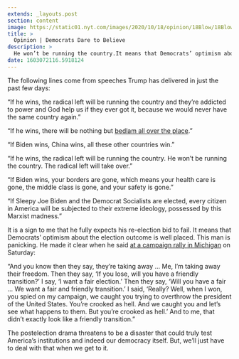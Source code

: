 ```yaml
--- 
extends: _layouts.post 
section: content 
image: https://static01.nyt.com/images/2020/10/18/opinion/18Blow/18Blow-facebookJumbo.jpg 
title: > 
  Opinion | Democrats Dare to Believe 
description: > 
  He won’t be running the country.It means that Democrats’ optimism about the election outcome is well placed.Then they say, ‘If you lose, will you have a friendly transition?’ I say, ‘I want a fair election.’ Then they say, ‘Will you have a fair … We want a fair and friendly transition.’ I said, ‘Really?Well, when I won, you spied on my campaign, we caught you trying to overthrow the president of the United States.But, we’ll just have to deal with that when we get to it. 
date: 1603072116.5918124 
--- 
```

<div><p class="css-158dogj evys1bk0">The following lines come from speeches Trump has delivered in just the past few days:</p><p class="css-158dogj evys1bk0">&#8220;If he wins, the radical left will be running the country and they&#8217;re addicted to power and God help us if they ever got it, because we would never have the same country again.&#8221;</p><p class="css-158dogj evys1bk0">&#8220;If he wins, there will be nothing but <a class="css-1g7m0tk" href="https://www.rev.com/blog/transcripts/donald-trump-campaign-rally-sanford-florida-transcript-october-12-first-rally-since-diagnosis" title="" rel="noopener noreferrer" target="_blank">bedlam all over the place</a>.&#8221;</p><p class="css-158dogj evys1bk0">&#8220;If Biden wins, China wins, all these other countries win.&#8221;</p><p class="css-158dogj evys1bk0">&#8220;If he wins, the radical left will be running the country. He won&#8217;t be running the country. The radical left will take over.&#8221;</p><p class="css-158dogj evys1bk0">&#8220;If Biden wins, your borders are gone, which means your health care is gone, the middle class is gone, and your safety is gone.&#8221;</p><p class="css-158dogj evys1bk0">&#8220;If Sleepy Joe Biden and the Democrat Socialists are elected, every citizen in America will be subjected to their extreme ideology, possessed by this Marxist madness.&#8221;</p><p class="css-158dogj evys1bk0">It is a sign to me that he fully expects his re-election bid to fail. It means that Democrats&#8217; optimism about the election outcome is well placed. This man is panicking. He made it clear when he said <a class="css-1g7m0tk" href="https://www.rev.com/blog/transcripts/donald-trump-michigan-rally-speech-transcript-october-17" title="" rel="noopener noreferrer" target="_blank">at a campaign rally in Michigan</a> on Saturday:</p><p class="css-158dogj evys1bk0">&#8220;And you know then they say, they&#8217;re taking away &#8230; Me, I&#8217;m taking away their freedom. Then they say, &#8216;If you lose, will you have a friendly transition?&#8217; I say, &#8216;I want a fair election.&#8217; Then they say, &#8216;Will you have a fair &#8230; We want a fair and friendly transition.&#8217; I said, &#8216;Really? Well, when I won, you spied on my campaign, we caught you trying to overthrow the president of the United States. You&#8217;re crooked as hell. And we caught you and let&#8217;s see what happens to them. But you&#8217;re crooked as hell.&#8217; And to me, that didn&#8217;t exactly look like a friendly transition.&#8221;</p><p class="css-158dogj evys1bk0">The postelection drama threatens to be a disaster that could truly test America&#8217;s institutions and indeed our democracy itself. But, we&#8217;ll just have to deal with that when we get to it.</p></div>